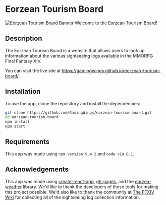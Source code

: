 # Eorzean Tourism Board

![Eorzean Tourism Board Banner](public/greetings-from-eorzea.png 'Greetings from Eorzea!')
Welcome to the Eorzean Tourism Board!

## Description

The Eorzean Tourism Board is a website that allows users to look up information about the various sightseeing logs available in the MMORPG Final Fantasy XIV.

You can visit the live site at https://gamingwings.github.io/eorzean-tourism-board/.

## Installation

To use the app, clone the repository and install the dependencies:

```bash
git clone https://github.com/GamingWings/eorzean-tourism-board.git
cd eorzean-tourism-board
npm install
npm start
```

## Requirements

This app was made using `npm version 9.4.2` and `node v19.0.1`.

## Acknowledgements

This app was made using [create-react-app](https://create-react-app.dev/), [gh-pages](https://www.npmjs.com/package/gh-pages), and the [eorzea-weather](https://www.npmjs.com/package/eorzea-weather) library. We'd like to thank the developers of these tools for making this project possible. We'd also like to thank the community at [The FFXIV Wiki](https://ffxiv.consolegameswiki.com/) for collecting all of the sightseeing log collection information.

